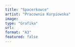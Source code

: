 ```yaml
---
title: "Spacerkowce"
artist: "Pracownia Kurpiowska"
image:
type: "Grafika"
url:
format: "A3"
featured: false
---
```

